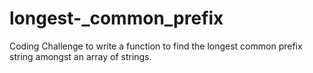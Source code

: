 # longest-_common_prefix
Coding Challenge to write a function to find the longest common prefix string amongst an array of strings.
